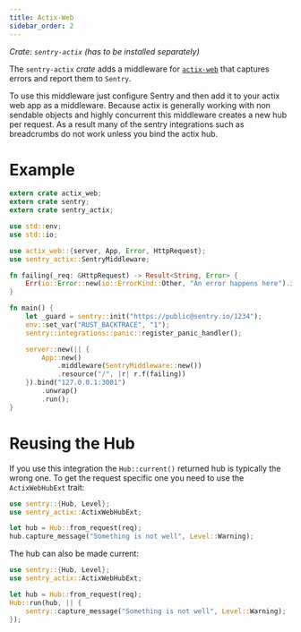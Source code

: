 ```yaml
---
title: Actix-Web
sidebar_order: 2
---
```


*Crate: `sentry-actix` (has to be installed separately)*

The `sentry-actix` *crate* adds a middleware for
[`actix-web`](https://actix.rs/) that captures errors and report them to
`Sentry`.

To use this middleware just configure Sentry and then add it to your actix web
app as a middleware.  Because actix is generally working with non sendable
objects and highly concurrent this middleware creates a new hub per request.
As a result many of the sentry integrations such as breadcrumbs do not work
unless you bind the actix hub.

# Example

```rust
extern crate actix_web;
extern crate sentry;
extern crate sentry_actix;

use std::env;
use std::io;

use actix_web::{server, App, Error, HttpRequest};
use sentry_actix::SentryMiddleware;

fn failing(_req: &HttpRequest) -> Result<String, Error> {
    Err(io::Error::new(io::ErrorKind::Other, "An error happens here").into())
}

fn main() {
    let _guard = sentry::init("https://public@sentry.io/1234");
    env::set_var("RUST_BACKTRACE", "1");
    sentry::integrations::panic::register_panic_handler();

    server::new(|| {
        App::new()
            .middleware(SentryMiddleware::new())
            .resource("/", |r| r.f(failing))
    }).bind("127.0.0.1:3001")
        .unwrap()
        .run();
}
```

# Reusing the Hub

If you use this integration the `Hub::current()` returned hub is typically the wrong one.
To get the request specific one you need to use the `ActixWebHubExt` trait:

```rust
use sentry::{Hub, Level};
use sentry_actix::ActixWebHubExt;

let hub = Hub::from_request(req);
hub.capture_message("Something is not well", Level::Warning);
```

The hub can also be made current:

```rust
use sentry::{Hub, Level};
use sentry_actix::ActixWebHubExt;

let hub = Hub::from_request(req);
Hub::run(hub, || {
    sentry::capture_message("Something is not well", Level::Warning);
});
```
